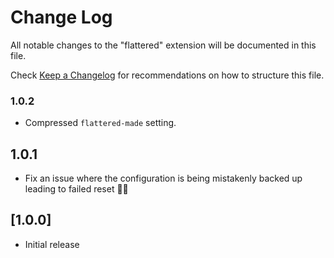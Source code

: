 # Change Log

All notable changes to the "flattered" extension will be documented in this file.

Check [Keep a Changelog](http://keepachangelog.com/) for recommendations on how to structure this file.

### 1.0.2
- Compressed `flattered-made` setting.

## 1.0.1
- Fix an issue where the configuration is being mistakenly backed up leading to failed reset 🤦🏼

## [1.0.0]

- Initial release
